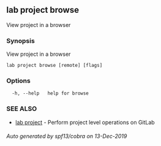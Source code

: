 ## lab project browse

View project in a browser

### Synopsis

View project in a browser

```
lab project browse [remote] [flags]
```

### Options

```
  -h, --help   help for browse
```

### SEE ALSO

* [lab project](lab_project.md)	 - Perform project level operations on GitLab

###### Auto generated by spf13/cobra on 13-Dec-2019
